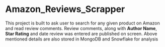 # Amazon_Reviews_Scrapper

This project is built to ask user to search for any given product on Amazon and read review comments.
Review comments, along with **Author Name**, **Star Rating** and date review was entered are published on screen.
Above mentioned details are also stored in MongoDB and Snowflake for analysis
